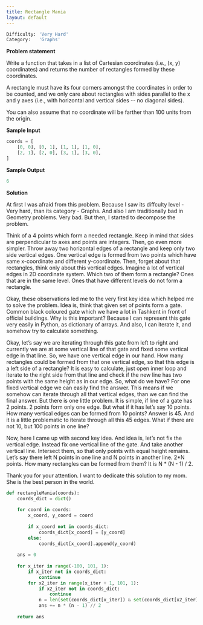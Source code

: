 ```yaml
---
title: Rectangle Mania
layout: default
---
```


```python
Difficulty: 'Very Hard'
Category:   'Graphs'
```

**Problem statement**

Write a function that takes in a list of Cartesian coordinates (i.e., (x, y) coordinates) and returns the number of rectangles formed by these coordinates.

A rectangle must have its four corners amongst the coordinates in order to be counted, and we only care about rectangles with sides parallel to the x and y axes (i.e., with horizontal and vertical sides -- no diagonal sides).

You can also assume that no coordinate will be farther than 100 units from the origin.

**Sample Input**
```python
coords = [
    [0, 0], [0, 1], [1, 1], [1, 0],
    [2, 1], [2, 0], [3, 1], [3, 0],
]
```

**Sample Output**
```python
6
```

**Solution**

At first I was afraid from this problem. Because I saw its diffculty level - Very hard, than its category - Graphs. And also I am traditionally bad in Geometry problems. Very bad. But then, I started to decompose the problem.

Think of a 4 points which form a needed rectangle. Keep in mind that sides are perpendicular to axes and points are integers. Then, go even more simpler. Throw away two horizontal edges of a rectangle and keep only two side vertical edges. One vertical edge is formed from two points which have same x-coordinate and different y-coordinate. Then, forget about that rectangles, think only about this vertical edges. Imagine a lot of vertical edges in 2D coordinate system. Which two of them form a rectangle? Ones that are in the same level. Ones that have different levels do not form a rectangle. 

Okay, these observations led me to the very first key idea which helped me to solve the problem. Idea is, think that given set of points form a gate. Common black coloured gate which we have a lot in Tashkent in front of official buildings. Why is this important? Because I can represent this gate very easily in Python, as dictionary of arrays. And also, I can iterate it, and somehow try to calculate something. 

Okay, let’s say we are iterating through this gate from left to right and currently we are at some vertical line of that gate and fixed some vertical edge in that line. So, we have one vertical edge in our hand. How many rectangles could be formed from that one vertical edge, so that this edge is a left side of a rectangle? It is easy to calculate, just open inner loop and iterate to the right side from that line and check if the new line has two points with the same height as in our edge. So, what do we have? For one fixed vertical edge we can easily find the answer. This means if we somehow can iterate through all that vertical edges, than we can find the final answer. But there is one little problem. It is simple, if line of a gate has 2 points. 2 points form only one edge. But what if it has let’s say 10 points. How many vertical edges can be formed from 10 points? Answer is 45. And it is a little problematic to iterate through all this 45 edges. What if there are not 10, but 100 points in one line? 

Now, here I came up with second key idea. And idea is, let’s not fix the vertical edge. Instead fix one vertical line of the gate. And take another vertical line. Intersect them, so that only points with equal height remains. Let’s say there left N points in one line and N points in another line. 2*N points. How many rectangles can be formed from them? It is N * (N - 1) / 2. 

Thank you for your attention. I want to dedicate this solution to my mom. She is the best person in the world.

```python
def rectangleMania(coords):
    coords_dict = dict()
	
    for coord in coords:
        x_coord, y_coord = coord
		
        if x_coord not in coords_dict:
            coords_dict[x_coord] = [y_coord]
        else:
            coords_dict[x_coord].append(y_coord)
			
    ans = 0
	
    for x_iter in range(-100, 101, 1):
        if x_iter not in coords_dict:
            continue
        for x2_iter in range(x_iter + 1, 101, 1):
            if x2_iter not in coords_dict:
                continue
            n = len(set(coords_dict[x_iter]) & set(coords_dict[x2_iter]))
            ans += n * (n - 1) // 2
	
    return ans
```

